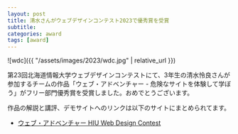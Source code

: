 ```yaml
---
layout: post
title: 清水さんがウェブデザインコンテスト2023で優秀賞を受賞
subtitle: 
categories: award
tags: [award]
---
```

![wdc]({{ "/assets/images/2023/wdc.jpg" | relative_url }})

第23回北海道情報大学ウェブデザインコンテストにて、3年生の清水怜良さんが参加するチームの作品「ウェブ・アドベンチャー - 危険なサイトを体験して学ぼう」がフリー部門優秀賞を受賞しました。おめでとうございます。

作品の解説と講評、デモサイトへのリンクは以下のサイトにまとめられてます。

- [ウェブ・アドベンチャー HIU Web Design Contest](https://www01.do-johodai.ac.jp/wdc/2023/06/12/%e3%82%a6%e3%82%a7%e3%83%96%e3%83%bb%e3%82%a2%e3%83%89%e3%83%99%e3%83%b3%e3%83%81%e3%83%a3%e3%83%bc-%e5%8d%b1%e9%99%ba%e3%81%aa%e3%82%b5%e3%82%a4%e3%83%88%e3%82%92%e4%bd%93%e9%a8%93%e3%81%97/)